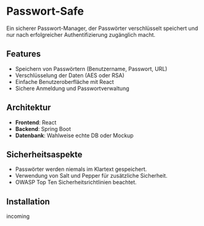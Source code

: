 # Passwort-Safe

Ein sicherer Passwort-Manager, der Passwörter verschlüsselt speichert und nur nach erfolgreicher Authentifizierung zugänglich macht.

## Features
- Speichern von Passwörtern (Benutzername, Passwort, URL)
- Verschlüsselung der Daten (AES oder RSA)
- Einfache Benutzeroberfläche mit React
- Sichere Anmeldung und Passwortverwaltung

## Architektur
- **Frontend**: React
- **Backend**: Spring Boot
- **Datenbank**: Wahlweise echte DB oder Mockup

## Sicherheitsaspekte
- Passwörter werden niemals im Klartext gespeichert.
- Verwendung von Salt und Pepper für zusätzliche Sicherheit.
- OWASP Top Ten Sicherheitsrichtlinien beachtet.

## Installation

incoming
